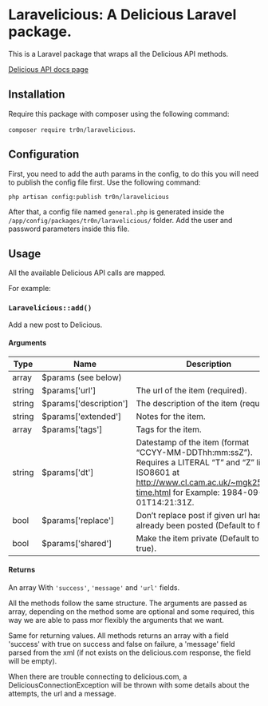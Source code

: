 # Laravelicious: A Delicious Laravel package.

This is a Laravel package that wraps all the Delicious API methods.

[Delicious API docs page](https://github.com/SciDevs/delicious-api)

## Installation

Require this package with composer using the following command:

`composer require tr0n/laravelicious`.

## Configuration

First, you need to add the auth params in the config, to do this you will need to publish the config file first. Use the following command:

`php artisan config:publish tr0n/laravelicious`

After that, a config file named `general.php` is generated inside the `/app/config/packages/tr0n/laravelicious/` folder. Add the user and password parameters inside this file.

## Usage

All the available Delicious API calls are mapped.


For example:

### `Laravelicious::add()`

Add a new post to Delicious.

#### Arguments
 Type | Name | Description
------|------|-------------
array | $params (see below) |
string | $params['url'] | The url of the item (required).
string | $params['description'] | The description of the item (required).
string | $params['extended'] | Notes for the item.
array  | $params['tags'] | Tags for the item.
string | $params['dt'] | Datestamp of the item (format “CCYY-MM-DDThh:mm:ssZ”). Requires a LITERAL “T” and “Z” like in ISO8601 at http://www.cl.cam.ac.uk/~mgk25/iso-time.html for Example: 1984-09-01T14:21:31Z.
bool | $params['replace'] | Don’t replace post if given url has already been posted (Default to false).
bool | $params['shared'] | Make the item private (Default to true).

#### Returns

An array With `'success'`, `'message'` and  `'url'` fields.


All the methods follow the same structure. The arguments are passed as array, depending on the method some are optional and some required, this way we are able to pass mor flexibly the arguments that we want.

Same for returning values. All methods returns an array with a field 'success' with true on success and false on failure, a 'message' field parsed from the xml (if not exists on the delicious.com response, the field will be empty).

When there are trouble connecting to delicious.com, a DeliciousConnectionException will be thrown with some details about the attempts, the url and a message.
